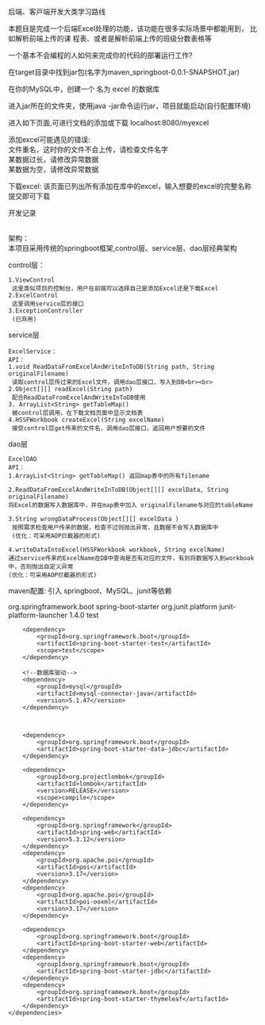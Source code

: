 后端、客⼾端开发⼤类学习路线  

本题⽬是完成⼀个后端Excel处理的功能，该功能在很多实际场景中都能⽤到，
   ⽐如解析前端上传的课 程表、或者是解析前端上传的班级分数表格等

⼀个基本不会编程的⼈如何来完成你的代码的部署运⾏⼯作?


在target目录中找到jar包(名字为maven_springboot-0.0.1-SNAPSHOT.jar)

在你的MySQL中，创建一个 名为 excel 的数据库


进入jar所在的文件夹，使用java -jar命令运行jar，项目就能启动(自行配置环境)

进入如下页面,可进行文档的添加或下载
localhost:8080/myexcel  


添加excel可能遇见的错误: <br>
文件重名，这时你的文件不会上传，请检查文件名字 <br>
某数据过长，请修改异常数据<br>
某数据为空，请修改异常数据  <br>


下载excel:
该页面已列出所有添加在库中的excel，输入想要的excel的完整名称提交即可下载  
  
  






开发记录<br><br>

         
 架构：<br>
 本项目采用传统的springboot框架,control层、service层、dao层经典架构<br>
          
   control层：<br>
   
    1.ViewControl
     这里类似项目的控制台，用户在前端可以选择自己是添加Excel还是下载Excel
    2.ExcelControl
     这里调用service层的接口
    3.ExceptionController
     (已弃用)
         
   service层<br>
   
    ExcelService：
    API：
    1.void ReadDataFromExcelAndWriteInToDB(String path, String originalFilename)
     读取control层传过来的Excel文件，调用dao层接口，写入到DB<br><br>
    2.Object[][] readExcel(String path) 
     配合ReadDataFromExcelAndWriteInToDB使用
    3. ArrayList<String> getTableMap()
     被control层调用，在下载文档页面中显示文档表 
    4.HSSFWorkbook createExcel(String excelName) 
     接受control层get传来的文件名，调用dao层接口，返回用户想要的文件
   
   dao层<br>
   
   
    ExcelDAO  
    API：  
    1.ArrayList<String> getTableMap() 返回map表中的所有filename
    
    2.ReadDataFromExcelAndWriteInToDB(Object[][] excelData, String originalFilename)
    将Excel的数据写入数据库中，并在map表中加入 originalFilename与对应的tableName
    
    3.String wrongDataProcess(Object[][] excelData )
     按照需求检查用户传来的数据，检查不过则抛出异常，且数据不会写入数据库中
     (优化：可采用AOP拦截器的形式)
     
    4.writeDataIntoExcel(HSSFWorkbook workbook, String excelName)
    通过service传来的ExcelName在DB中查询是否有对应的文件，有则将数据写入到workbook中，否则抛出自定义异常
    (优化：可采用AOP拦截器的形式)
   
 
 
         
 
 
 maven配置:
 引入 springboot、MySQL、junit等依赖
 
 <dependencies>
        <dependency>
            <groupId>org.springframework.boot</groupId>
            <artifactId>spring-boot-starter</artifactId>
        </dependency>
        <dependency>
            <groupId>org.junit.platform</groupId>
            <artifactId>junit-platform-launcher</artifactId>
            <version>1.4.0</version>
            <scope>test</scope>
        </dependency>

        <dependency>
            <groupId>org.springframework.boot</groupId>
            <artifactId>spring-boot-starter-test</artifactId>
            <scope>test</scope>
        </dependency>

        <!--数据库驱动-->
        <dependency>
            <groupId>mysql</groupId>
            <artifactId>mysql-connector-java</artifactId>
            <version>5.1.47</version>
        </dependency>



        <dependency>
            <groupId>org.springframework.boot</groupId>
            <artifactId>spring-boot-starter-data-jdbc</artifactId>
        </dependency>

        <dependency>
            <groupId>org.projectlombok</groupId>
            <artifactId>lombok</artifactId>
            <version>RELEASE</version>
            <scope>compile</scope>
        </dependency>

        <dependency>
            <groupId>org.springframework</groupId>
            <artifactId>spring-web</artifactId>
            <version>5.3.12</version>
        </dependency>
        <dependency>
            <groupId>org.apache.poi</groupId>
            <artifactId>poi</artifactId>
            <version>3.17</version>
        </dependency>
        <dependency>
            <groupId>org.apache.poi</groupId>
            <artifactId>poi-ooxml</artifactId>
            <version>3.17</version>
        </dependency>

        <dependency>
            <groupId>org.springframework.boot</groupId>
            <artifactId>spring-boot-starter-web</artifactId>
        </dependency>
        <dependency>
            <groupId>org.springframework.boot</groupId>
            <artifactId>spring-boot-starter-jdbc</artifactId>
        </dependency>
        <dependency>
            <groupId>org.springframework.boot</groupId>
            <artifactId>spring-boot-starter-thymeleaf</artifactId>
        </dependency>
    </dependencies>
    
    
    



















